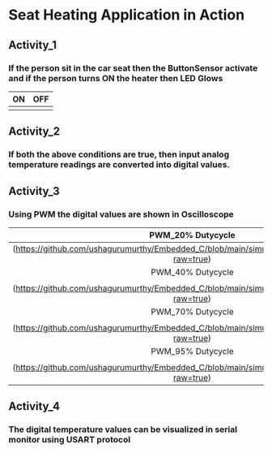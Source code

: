 # Seat Heating Application in Action

## Activity_1

### If the person sit in the car seat then the ButtonSensor activate and if the person turns ON the heater then LED Glows

|ON|OFF|
|:--:|:--:|
|||

## Activity_2
### If both the above conditions are true, then input analog temperature readings are converted into digital values.

## Activity_3

### Using PWM the digital values are shown in Oscilloscope

|PWM_20% Dutycycle|
|:--:|
|(https://github.com/ushagurumurthy/Embedded_C/blob/main/simulation/PWM_20%25d.PNG?raw=true)|
| PWM_40% Dutycycle|
|  |
|(https://github.com/ushagurumurthy/Embedded_C/blob/main/simulation/PWM_40%25d.PNG?raw=true) 
|PWM_70% Dutycycle|
|   |   
|(https://github.com/ushagurumurthy/Embedded_C/blob/main/simulation/PWM_70%25d.PNG?raw=true)|
| PWM_95% Dutycycle|
|  |
|(https://github.com/ushagurumurthy/Embedded_C/blob/main/simulation/PWM_95%25d.PNG?raw=true)|

## Activity_4

### The digital temperature values can be visualized in serial monitor using USART protocol
